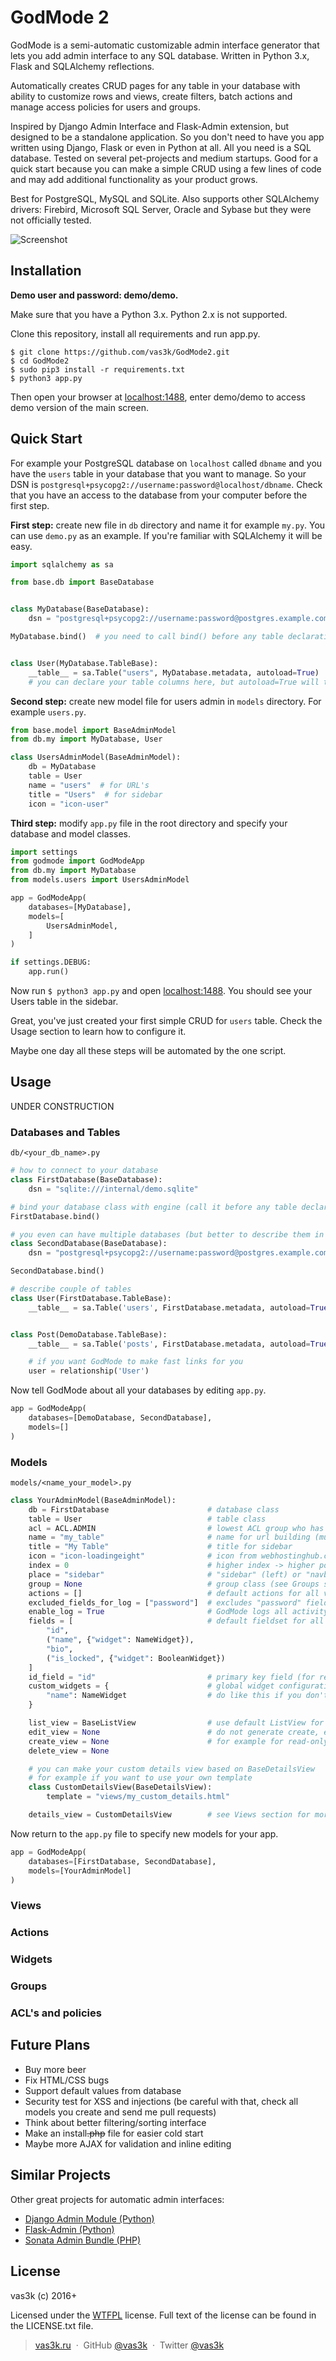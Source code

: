 # GodMode 2

GodMode is a semi-automatic customizable admin interface generator that lets you add admin interface to any SQL database.
Written in Python 3.x, Flask and SQLAlchemy reflections.

Automatically creates CRUD pages for any table in your database with ability to customize rows and views, create filters,
batch actions and manage access policies for users and groups.

Inspired by Django Admin Interface and Flask-Admin extension, but designed to be a standalone application.
So you don't need to have you app written using Django, Flask or even in Python at all. All you need is a SQL database.
Tested on several pet-projects and medium startups. Good for a quick start because you can make a simple CRUD using a few
lines of code and may add additional functionality as your product grows.

Best for PostgreSQL, MySQL and SQLite. Also supports other SQLAlchemy drivers: Firebird, Microsoft SQL Server,
Oracle and Sybase but they were not officially tested.

![Screenshot](static/screenshot.png?raw=true)

## Installation

**Demo user and password: demo/demo.**

Make sure that you have a Python 3.x. Python 2.x is not supported.

Clone this repository, install all requirements and run app.py.

```
$ git clone https://github.com/vas3k/GodMode2.git
$ cd GodMode2
$ sudo pip3 install -r requirements.txt
$ python3 app.py
```

Then open your browser at [localhost:1488](http://localhost:1488), enter demo/demo to access demo version of the main screen.

## Quick Start

For example your PostgreSQL database on `localhost` called `dbname`
and you have the `users` table in your database that you want to manage.
So your DSN is `postgresql+psycopg2://username:password@localhost/dbname`.
Check that you have an access to the database from your computer before the first step.

**First step:** create new file in `db` directory and name it for example `my.py`.
You can use `demo.py` as an example.
If you're familiar with SQLAlchemy it will be easy.

```python
import sqlalchemy as sa

from base.db import BaseDatabase


class MyDatabase(BaseDatabase):
    dsn = "postgresql+psycopg2://username:password@postgres.example.com/dbname"

MyDatabase.bind()  # you need to call bind() before any table declarations


class User(MyDatabase.TableBase):
    __table__ = sa.Table("users", MyDatabase.metadata, autoload=True)
    # you can declare your table columns here, but autoload=True will try to do it for you
```

**Second step:** create new model file for users admin in `models` directory. For example `users.py`.

```python
from base.model import BaseAdminModel
from db.my import MyDatabase, User

class UsersAdminModel(BaseAdminModel):
    db = MyDatabase
    table = User
    name = "users"  # for URL's
    title = "Users"  # for sidebar
    icon = "icon-user"
```

**Third step:** modify `app.py` file in the root directory and specify your database and model classes.

```python
import settings
from godmode import GodModeApp
from db.my import MyDatabase
from models.users import UsersAdminModel

app = GodModeApp(
    databases=[MyDatabase],
    models=[
        UsersAdminModel,
    ]
)

if settings.DEBUG:
    app.run()
```

Now run `$ python3 app.py` and open [localhost:1488](http://localhost:1488). You should see your Users table in the sidebar.

Great, you've just created your first simple CRUD for `users` table. Check the Usage section to learn how to configure it.

Maybe one day all these steps will be automated by the one script.

## Usage

UNDER CONSTRUCTION

### Databases and Tables

`db/<your_db_name>.py`

```python
# how to connect to your database
class FirstDatabase(BaseDatabase):
    dsn = "sqlite:///internal/demo.sqlite"

# bind your database class with engine (call it before any table declaration!)
FirstDatabase.bind()

# you even can have multiple databases (but better to describe them in separate files)
class SecondDatabase(BaseDatabase):
    dsn = "postgresql+psycopg2://username:password@postgres.example.com/dbname"

SecondDatabase.bind()

# describe couple of tables
class User(FirstDatabase.TableBase):
    __table__ = sa.Table('users', FirstDatabase.metadata, autoload=True)


class Post(DemoDatabase.TableBase):
    __table__ = sa.Table('posts', FirstDatabase.metadata, autoload=True)

    # if you want GodMode to make fast links for you
    user = relationship('User')
```

Now tell GodMode about all your databases by editing `app.py`.

```python
app = GodModeApp(
    databases=[DemoDatabase, SecondDatabase],
    models=[]
)
```

### Models

`models/<name_your_model>.py`

```python
class YourAdminModel(BaseAdminModel):
    db = FirstDatabase                      # database class
    table = User                            # table class
    acl = ACL.ADMIN                         # lowest ACL group who has access to this model
    name = "my_table"                       # name for url building (must be unique)
    title = "My Table"                      # title for sidebar
    icon = "icon-loadingeight"              # icon from webhostinghub.com/glyphs/
    index = 0                               # higher index -> higher position
    place = "sidebar"                       # "sidebar" (left) or "navbar" (top)
    group = None                            # group class (see Groups section)
    actions = []                            # default actions for all views (see Actions section)
    excluded_fields_for_log = ["password"]  # excludes "password" field from GodMode log
    enable_log = True                       # GodMode logs all activity to own log, but you can turn it off for this model
    fields = [                              # default fieldset for all views
        "id",
        ("name", {"widget": NameWidget}),
        "bio",
        ("is_locked", {"widget": BooleanWidget})
    ]
    id_field = "id"                         # primary key field (for relative linking)
    custom_widgets = {                      # global widget configuration for all views
        "name": NameWidget                  # do like this if you don't want to specify all fields of big table
    }

    list_view = BaseListView                # use default ListView for display this table (default behaviour)
    edit_view = None                        # do not generate create, edit and delete views,
    create_view = None                      # for example for read-only tables
    delete_view = None

    # you can make your custom details view based on BaseDetailsView
    # for example if you want to use your own template
    class CustomDetailsView(BaseDetailsView):
        template = "views/my_custom_details.html"

    details_view = CustomDetailsView        # see Views section for more info
```

Now return to the `app.py` file to specify new models for your app.


```python
app = GodModeApp(
    databases=[FirstDatabase, SecondDatabase],
    models=[YourAdminModel]
)
```

### Views

### Actions

### Widgets

### Groups

### ACL's and policies



## Future Plans

* Buy more beer
* Fix HTML/CSS bugs
* Support default values from database
* Security test for XSS and injections (be careful with that, check all models you create and send me pull requests)
* Think about better filtering/sorting interface
* Make an install~~.php~~ file for easier cold start
* Maybe more AJAX for validation and inline editing

## Similar Projects

Other great projects for automatic admin interfaces:

* [Django Admin Module (Python)](https://docs.djangoproject.com/en/dev/ref/contrib/admin/)
* [Flask-Admin (Python)](https://github.com/flask-admin/flask-admin)
* [Sonata Admin Bundle (PHP)](https://github.com/sonata-project/SonataAdminBundle)

## License
vas3k (c) 2016+

Licensed under the [WTFPL](http://www.wtfpl.net/) license.
Full text of the license can be found in the LICENSE.txt file.

> [vas3k.ru](http://vas3k.ru) &nbsp;&middot;&nbsp;
> GitHub [@vas3k](https://github.com/vas3k) &nbsp;&middot;&nbsp;
> Twitter [@vas3k](https://twitter.com/vas3k)
